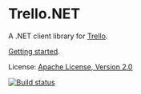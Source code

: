 # Trello.NET
A .NET client library for [Trello](https://trello.com).

[Getting started](https://github.com/dillenmeister/Trello.NET/wiki).
	
License: [Apache License, Version 2.0](http://www.apache.org/licenses/LICENSE-2.0.html)	


[![Build status](https://ci.appveyor.com/api/projects/status/2m3jq0cewcmcg6ld)](https://ci.appveyor.com/project/dillenmeister/trello-net)
